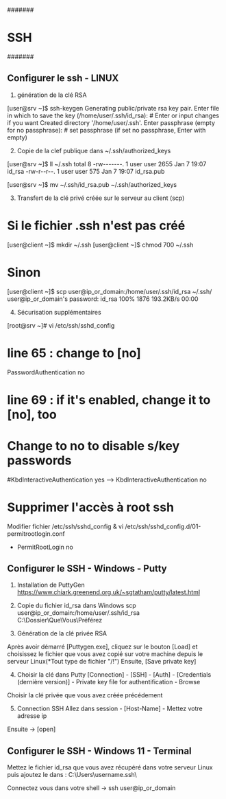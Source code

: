 #######
# SSH #
#######

Configurer le ssh - LINUX
-------------------------

1) génération de la clé RSA

[user@srv ~]$ ssh-keygen
Generating public/private rsa key pair.
Enter file in which to save the key (/home/user/.ssh/id_rsa):   # Enter or input changes if you want
Created directory '/home/user/.ssh'.
Enter passphrase (empty for no passphrase):   # set passphrase (if set no passphrase, Enter with empty)


2) Copie de la clef publique dans ~/.ssh/authorized_keys

[user@srv ~]$ ll ~/.ssh
total 8
-rw-------. 1 user user 2655 Jan  7 19:07 id_rsa
-rw-r--r--. 1 user user  575 Jan  7 19:07 id_rsa.pub

[user@srv ~]$ mv ~/.ssh/id_rsa.pub ~/.ssh/authorized_keys

3) Transfert de la clé privé créée sur le serveur au client (scp)

# Si le fichier .ssh n'est pas créé

[user@client ~]$ mkdir ~/.ssh
[user@client ~]$ chmod 700 ~/.ssh

# Sinon

[user@client ~]$ scp user@ip_or_domain:/home/user/.ssh/id_rsa ~/.ssh/
user@ip_or_domain's password:
id_rsa                                        100% 1876   193.2KB/s   00:00

4) Sécurisation supplémentaires 

[root@srv ~]# vi /etc/ssh/sshd_config 
# line 65 : change to [no]
PasswordAuthentication no

# line 69 : if it's enabled, change it to [no], too
# Change to no to disable s/key passwords
#KbdInteractiveAuthentication yes
--> KbdInteractiveAuthentication no

# Supprimer l'accès à root ssh 
Modifier fichier /etc/ssh/sshd_config & vi /etc/ssh/sshd_config.d/01-permitrootlogin.conf 
- PermitRootLogin no

Configurer le SSH - Windows - Putty
-----------------------------------

1) Installation de PuttyGen 
https://www.chiark.greenend.org.uk/~sgtatham/putty/latest.html

2) Copie du fichier id_rsa dans Windows 
scp user@ip_or_domain:/home/user/.ssh/id_rsa C:\Dossier\Que\Vous\Préférez

3) Génération de la clé privée RSA

Après avoir démarré [Puttygen.exe], cliquez sur le bouton [Load] et choisissez le fichier que vous avez copié sur votre machine depuis le serveur Linux(*Tout type de fichier "/!\")
Ensuite, [Save private key]


4) Choisir la clé dans Putty 
[Connection] - [SSH] - [Auth] - [Credentials (dernière version)] - Private key file for authentification - Browse 

Choisir la clé privée que vous avez créée précédement 

5) Connection SSH
Allez dans session - [Host-Name] - Mettez votre adresse ip

Ensuite -> [open]

Configurer le SSH - Windows 11 - Terminal
-----------------------------------------

Mettez le fichier id_rsa que vous avez récupéré dans votre serveur Linux puis ajoutez le dans : C:\Users\username\.ssh\

Connectez vous dans votre shell -> ssh user@ip_or_domain